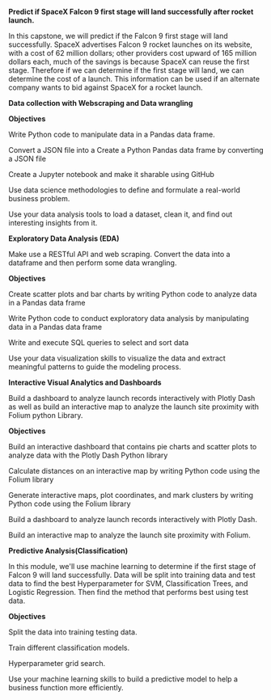 **Predict if SpaceX Falcon 9 first stage will land successfully after rocket launch.**

In this capstone, we will predict if the Falcon 9 first stage will land successfully. SpaceX advertises Falcon 9 rocket launches on its website, with a cost of 62 million dollars; other providers cost upward of 165 million dollars each, much of the savings is because SpaceX can reuse the first stage. Therefore if we can determine if the first stage will land, we can determine the cost of a launch. This information can be used if an alternate company wants to bid against SpaceX for a rocket launch.

**Data collection with Webscraping and Data wrangling**

**Objectives**

Write Python code to manipulate data in a Pandas data frame.

Convert a JSON file into a Create a Python Pandas data frame by converting a JSON file

Create a Jupyter notebook and make it sharable using GitHub

Use data science methodologies to define and formulate a real-world business problem.

Use your data analysis tools to load a dataset, clean it, and find out interesting insights from it.

**Exploratory Data Analysis (EDA)**

Make use a RESTful API and web scraping. Convert the data into a dataframe and then perform some data wrangling.

**Objectives**

Create scatter plots and bar charts by writing Python code to analyze data in a Pandas data frame

Write Python code to conduct exploratory data analysis by manipulating data in a Pandas data frame

Write and execute SQL queries to select and sort data

Use your data visualization skills to visualize the data and extract meaningful patterns to guide the modeling process.

**Interactive Visual Analytics and Dashboards**

Build a dashboard to analyze launch records interactively with Plotly Dash as well as build an interactive map to analyze the launch site proximity with Folium python Library.

**Objectives**

Build an interactive dashboard that contains pie charts and scatter plots to analyze data with the Plotly Dash Python library

Calculate distances on an interactive map by writing Python code using the Folium library

Generate interactive maps, plot coordinates, and mark clusters by writing Python code using the Folium library

Build a dashboard to analyze launch records interactively with Plotly Dash.

Build an interactive map to analyze the launch site proximity with Folium.

**Predictive Analysis(Classification)**

In this module, we'll use machine learning to determine if the first stage of Falcon 9 will land successfully. Data will be split into training data and test data to find the best Hyperparameter for SVM, Classification Trees, and Logistic Regression. Then find the method that performs best using test data.

**Objectives**

Split the data into training testing data.

Train different classification models.

Hyperparameter grid search.

Use your machine learning skills to build a predictive model to help a business function more efficiently.
